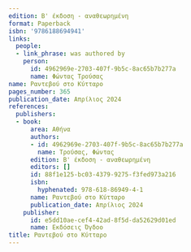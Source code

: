 ```yaml
---
edition: Β' έκδοση - αναθεωρημένη
format: Paperback
isbn: '9786188694941'
links:
  people:
  - link_phrase: was authored by
    person:
      id: 4962969e-2703-407f-9b5c-8ac65b7b277a
      name: Φώντας Τρούσας
name: Ραντεβού στο Κύτταρο
pages_number: 365
publication_date: Απρίλιος 2024
references:
  publishers:
  - book:
      area: Αθήνα
      authors:
      - id: 4962969e-2703-407f-9b5c-8ac65b7b277a
        name: Τρούσας, Φώντας
      edition: Β' έκδοση - αναθεωρημένη
      editors: []
      id: 88f1e125-bc03-4379-9275-f3fed973a216
      isbn:
        hyphenated: 978-618-86949-4-1
      name: Ραντεβού στο Κύτταρο
      publication_date: Απρίλιος 2024
    publisher:
      id: e5dd10ae-cef4-42ad-8f5d-da52629d01ed
      name: Εκδόσεις Όγδοο
title: Ραντεβού στο Κύτταρο
---
```


